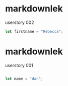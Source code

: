 
# markdownlek
userstory 002
```javascript
let firstname = "Rebecca";
```


# markdownlek

userstory 001
```javascript

let name = "dan";

```


